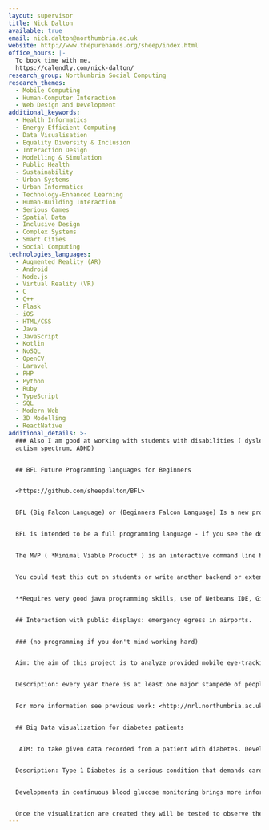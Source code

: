 ```yaml
---
layout: supervisor
title: Nick Dalton
available: true
email: nick.dalton@northumbria.ac.uk
website: http://www.thepurehands.org/sheep/index.html
office_hours: |-
  To book time with me. 
  https://calendly.com/nick-dalton/
research_group: Northumbria Social Computing
research_themes:
  - Mobile Computing
  - Human-Computer Interaction
  - Web Design and Development
additional_keywords:
  - Health Informatics
  - Energy Efficient Computing
  - Data Visualisation
  - Equality Diversity & Inclusion
  - Interaction Design
  - Modelling & Simulation
  - Public Health
  - Sustainability
  - Urban Systems
  - Urban Informatics
  - Technology-Enhanced Learning
  - Human-Building Interaction
  - Serious Games
  - Spatial Data
  - Inclusive Design
  - Complex Systems
  - Smart Cities
  - Social Computing
technologies_languages:
  - Augmented Reality (AR)
  - Android
  - Node.js
  - Virtual Reality (VR)
  - C
  - C++
  - Flask
  - iOS
  - HTML/CSS
  - Java
  - JavaScript
  - Kotlin
  - NoSQL
  - OpenCV
  - Laravel
  - PHP
  - Python
  - Ruby
  - TypeScript
  - SQL
  - Modern Web
  - 3D Modelling
  - ReactNative
additional_details: >-
  ### Also I am good at working with students with disabilities ( dyslexia,
  autism spectrum, ADHD)


  ## BFL Future Programming languages for Beginners


  <https://github.com/sheepdalton/BFL>


  BFL (Big Falcon Language) or (Beginners Falcon Language) Is a new programming language inspired by HyperTalk and Python. It's designed to be a powerful and correct learner language. This is a work in progress.


  BFL is intended to be a full programming language - if you see the documentation you will see the developing tutorial. The language began by writing the tutorial not all aspects of the introduction exist or are certain to make it into version 1.0


  The MVP ( *Minimal Viable Product* ) is an interactive command line based calculator. It shows off some of the aspects of BFL philosophy which will be apparent in the final language. 


  You could test this out on students or write another backend or extend the language. 


  **Requires very good java programming skills, use of Netbeans IDE, Github**


  ## Interaction with public displays: emergency egress in airports. 


  ### (no programming if you don't mind working hard)


  Aim: the aim of this project is to analyze provided mobile eye-tracking video to measure the number of times that people notice a variety of public digital displays. Analysis of this information will lead to a better understanding of information displays positioning and information content. 


  Description: every year there is at least one major stampede of people leading to fatalities. Over 10,000 people have died since 2001, in Hillsborough and other events around the world. During disasters in large buildings and urban situations, it is vitally important to be able to dynamically inform pedestrians about which escape routes may be blocked. Underpinning all this is an understanding of how people notice displays in real-world situations.  This research project begins by taking provided mobile eye-tracking data from a route through airport. Using tools provided Digital displays will be identified/coded to provide information about which displays were noticed and others not noticed. Once the data has been coded then this information will be analysed to understand how Digital displays should be used. 


  For more information see previous work: <http://nrl.northumbria.ac.uk/26107/1/p3889-dalton.pdf>


  ## Big Data visualization for diabetes patients


   AIM: to take given data recorded from a patient with diabetes. Develop visualization mechanisms that will create insight into the reasons for blood glucose levels fluctuation. Test visualization mechanisms for their ability to gain insight.


  Description: Type 1 Diabetes is a serious condition that demands careful balancing of lifestyle and medication to avoid serious complications. Current mobile health approaches for diabetes management are usually either automated insulin delivery systems or logbooks that depend on manual data collection and reflection. Both have their shortcomings such as loss of engagement and autonomy in the former approach, or fatigue and cognitive stress in the latter. 


  Developments in continuous blood glucose monitoring brings more information than ever before to the patient hands. The urgent problem is trying to interpret this information such that the patient and the doctor are able to create insight into the causes of blood glucose level fluctuation. This project will begin with a dataset of a variety of measured values taken from a real patient with diabetes. The objective will be to create a number of visualizations ( possibly interactive ) that look at the data in new ways with the ambition of creating new insights.


  Once the visualization are created they will be tested to observe the effectiveness of insight creation.
---
```

